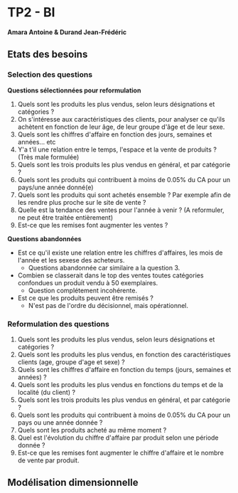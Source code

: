 # TP2 - BI

**Amara Antoine & Durand Jean-Frédéric**

## Etats des besoins

### Selection des questions

**Questions sélectionnées pour reformulation**

1. Quels sont les produits les plus vendus, selon leurs désignations et catégories ?
2. On s'intéresse aux caractéristiques des clients, pour analyser ce qu'ils achètent en fonction de leur âge, de leur groupe d'âge et de leur sexe.
3. Quels sont les chiffres d'affaire en fonction des jours, semaines et années... etc
4. Y'a t'il une relation entre le temps, l'espace et la vente de produits ?
(Très male formulée)
5. Quels sont les trois produits les plus vendus en général, et par catégorie ? 
6. Quels sont les produits qui contribuent à moins de 0.05% du CA pour un pays/une année donné(e)
7. Quels sont les produits qui sont achetés ensemble ? Par exemple afin de les rendre plus proche sur le site de vente ?
8. Quelle est la tendance des ventes pour l'année à venir ? (A reformuler, ne peut être traitée entièrement)
9. Est-ce que les remises font augmenter les ventes ? 

**Questions abandonnées**

- Est ce qu'il existe une relation entre les chiffres d'affaires, les mois de l'année et les sexese des acheteurs.
  - Questions abandonnée car similaire a la question 3.
- Combien se classerait dans le top des ventes toutes catégories confondues un produit vendu à 50 exemplaires.
  - Question complétement incohérente.
- Est ce que les produits peuvent être remisés ?
  - N'est pas de l'ordre du décisionnel, mais opérationnel.

### Reformulation des questions

1. Quels sont les produits les plus vendus, selon leurs désignations et catégories ?
2. Quels sont les produits les plus vendus, en fonction des caractéristiques clients (age, groupe d'age et sexe) ?
3. Quels sont les chiffres d'affaire en fonction du temps (jours, semaines et années) ?
4. Quels sont les produits les plus vendus en fonctions du temps et de la localité (du client) ?
5. Quels sont les trois produits les plus vendus en général, et par catégorie ?
6. Quels sont les produits qui contribuent à moins de 0.05% du CA pour un pays ou une année donnée ?
7. Quels sont les produits acheté au même moment ?
8. Quel est l'évolution du chiffre d'affaire par produit selon une période donnée ?
9. Est-ce que les remises font augmenter le chiffre d'affaire et le nombre de vente par produit.

## Modélisation dimensionnelle